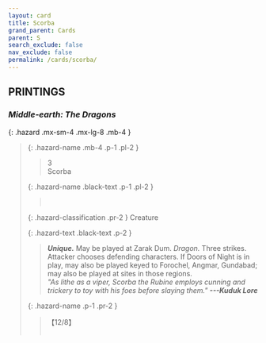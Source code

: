 ```yaml
---
layout: card
title: Scorba
grand_parent: Cards
parent: S
search_exclude: false
nav_exclude: false
permalink: /cards/scorba/
---
```


## PRINTINGS


### _Middle-earth: The Dragons_

{: .hazard .mx-sm-4 .mx-lg-8 .mb-4 }
> {: .hazard-name .mb-4 .p-1 .pl-2 }
> > <div class="hazard-mp">3</div>
> > <div class="card-name">Scorba</div>
>
> {: .hazard-name .black-text .p-1 .pl-2 }
> > &nbsp;
>
> {: .hazard-classification .pr-2 }
> Creature
>
> {: .hazard-text .black-text .p-2 }
> > _**Unique.**_ May be played at Zarak Dum. _Dragon._ Three strikes. Attacker chooses defending characters. If Doors of Night is in play, may also be played keyed to Forochel, Angmar, Gundabad; may also be played at sites in those regions. <br>_"As lithe as a viper, Scorba the Rubine employs cunning and trickery to toy with his foes before slaying them."_ ***---&#65279;Kuduk Lore*** 
>
> {: .hazard-name .p-1 .pr-2 }
> > <div class="card-shield">【12/8】</div>
> > <div class="card-corruption">&nbsp;</div>
